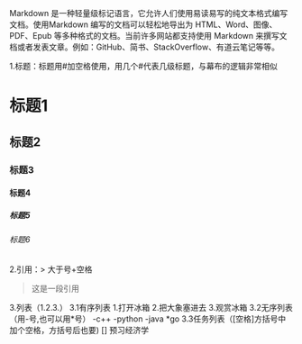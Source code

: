 Markdown 是一种轻量级标记语言，它允许人们使用易读易写的纯文本格式编写文档。使用Markdown 编写的文档可以轻松地导出为 HTML、Word、图像、PDF、Epub 等多种格式的文档。当前许多网站都支持使用 Markdown 来撰写文档或者发表文章。例如：GitHub、简书、StackOverflow、有道云笔记等等。


1.标题：标题用#加空格使用，用几个#代表几级标题，与幕布的逻辑非常相似
# 标题1
## 标题2
### 标题3
#### 标题4
##### 标题5
###### 标题6

2.引用：> 大于号+空格
> 这是一段引用

3.列表（1.2.3.）
3.1有序列表
  1.打开冰箱
  2.把大象塞进去
  3.观赏冰箱
3.2无序列表（用-号,也可以用*号）
  -c++
  -python
  -java
  *go
3.3任务列表（[空格]方括号中加个空格，方括号后也要)
  [] 预习经济学
  
